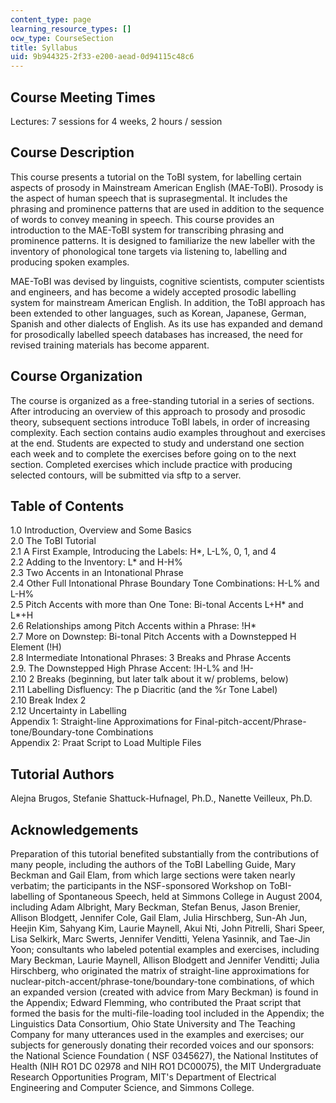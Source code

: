 ```yaml
---
content_type: page
learning_resource_types: []
ocw_type: CourseSection
title: Syllabus
uid: 9b944325-2f33-e200-aead-0d94115c48c6
---
```


Course Meeting Times
--------------------

Lectures: 7 sessions for 4 weeks, 2 hours / session

Course Description
------------------

This course presents a tutorial on the ToBI system, for labelling certain aspects of prosody in Mainstream American English (MAE-ToBI). Prosody is the aspect of human speech that is suprasegmental. It includes the phrasing and prominence patterns that are used in addition to the sequence of words to convey meaning in speech. This course provides an introduction to the MAE-ToBI system for transcribing phrasing and prominence patterns. It is designed to familiarize the new labeller with the inventory of phonological tone targets via listening to, labelling and producing spoken examples.

MAE-ToBI was devised by linguists, cognitive scientists, computer scientists and engineers, and has become a widely accepted prosodic labelling system for mainstream American English. In addition, the ToBI approach has been extended to other languages, such as Korean, Japanese, German, Spanish and other dialects of English. As its use has expanded and demand for prosodically labelled speech databases has increased, the need for revised training materials has become apparent.

Course Organization
-------------------

The course is organized as a free-standing tutorial in a series of sections. After introducing an overview of this approach to prosody and prosodic theory, subsequent sections introduce ToBI labels, in order of increasing complexity. Each section contains audio examples throughout and exercises at the end. Students are expected to study and understand one section each week and to complete the exercises before going on to the next section. Completed exercises which include practice with producing selected contours, will be submitted via sftp to a server.

Table of Contents
-----------------

1.0 Introduction, Overview and Some Basics  
2.0 The ToBI Tutorial  
2.1 A First Example, Introducing the Labels: H\*, L-L%, 0, 1, and 4  
2.2 Adding to the Inventory: L\* and H-H%  
2.3 Two Accents in an Intonational Phrase  
2.4 Other Full Intonational Phrase Boundary Tone Combinations: H-L% and L-H%  
2.5 Pitch Accents with more than One Tone: Bi-tonal Accents L+H\* and L\*+H  
2.6 Relationships among Pitch Accents within a Phrase: !H\*  
2.7 More on Downstep: Bi-tonal Pitch Accents with a Downstepped H Element (!H)  
2.8 Intermediate Intonational Phrases: 3 Breaks and Phrase Accents  
2.9. The Downstepped High Phrase Accent: !H-L% and !H-  
2.10 2 Breaks (beginning, but later talk about it w/ problems, below)  
2.11 Labelling Disfluency: The p Diacritic (and the %r Tone Label)  
2.10 Break Index 2  
2.12 Uncertainty in Labelling  
Appendix 1: Straight-line Approximations for Final-pitch-accent/Phrase-tone/Boundary-tone Combinations  
Appendix 2: Praat Script to Load Multiple Files

Tutorial Authors
----------------

Alejna Brugos, Stefanie Shattuck-Hufnagel, Ph.D., Nanette Veilleux, Ph.D.

Acknowledgements
----------------

Preparation of this tutorial benefited substantially from the contributions of many people, including the authors of the ToBI Labelling Guide, Mary Beckman and Gail Elam, from which large sections were taken nearly verbatim; the participants in the NSF-sponsored Workshop on ToBI-labelling of Spontaneous Speech, held at Simmons College in August 2004, including Adam Albright, Mary Beckman, Stefan Benus, Jason Brenier, Allison Blodgett, Jennifer Cole, Gail Elam, Julia Hirschberg, Sun-Ah Jun, Heejin Kim, Sahyang Kim, Laurie Maynell, Akui Nti, John Pitrelli, Shari Speer, Lisa Selkirk, Marc Swerts, Jennifer Venditti, Yelena Yasinnik, and Tae-Jin Yoon; consultants who labeled potential examples and exercises, including Mary Beckman, Laurie Maynell, Allison Blodgett and Jennifer Venditti; Julia Hirschberg, who originated the matrix of straight-line approximations for nuclear-pitch-accent/phrase-tone/boundary-tone combinations, of which an expanded version (created with advice from Mary Beckman) is found in the Appendix; Edward Flemming, who contributed the Praat script that formed the basis for the multi-file-loading tool included in the Appendix; the Linguistics Data Consortium, Ohio State University and The Teaching Company for many utterances used in the examples and exercises; our subjects for generously donating their recorded voices and our sponsors: the National Science Foundation ( NSF 0345627), the National Institutes of Health (NIH RO1 DC 02978 and NIH RO1 DC00075), the MIT Undergraduate Research Opportunities Program, MIT's Department of Electrical Engineering and Computer Science, and Simmons College.